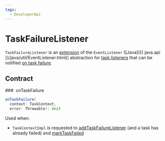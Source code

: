 ```yaml
---
tags:
  - DeveloperApi
---
```


# TaskFailureListener

`TaskFailureListener` is an [extension](#contract) of the `EventListener` ([Java]({{ java.api }}/java/util/EventListener.html)) abstraction for [task listeners](#implementations) that can be notified [on task failure](#onTaskFailure).

## Contract

### <span id="onTaskFailure"> onTaskFailure

```scala
onTaskFailure(
  context: TaskContext,
  error: Throwable): Unit
```

Used when:

* `TaskContextImpl` is requested to [addTaskFailureListener](scheduler/TaskContextImpl.md#addTaskFailureListener) (and a task has already failed) and [markTaskFailed](scheduler/TaskContextImpl.md#markTaskFailed)
